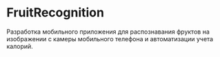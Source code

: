 # FruitRecognition
Разработка мобильного приложения для распознавания фруктов на изображении с камеры мобильного телефона  и автоматизации учета калорий.
